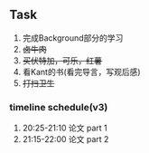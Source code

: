 ## Task
1. 完成Background部分的学习
2. ~~卤牛肉~~
4. ~~买伏特加，可乐，红薯~~
5. 看Kant的书(看完导言，写观后感)
6. ~~打扫卫生~~

### timeline schedule(v3)
1. 20:25-21:10 论文 part 1
2. 21:15-22:00 论文 part 2



